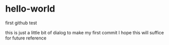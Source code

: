 hello-world
===========

first github test

this is just a little bit of dialog to make my first commit
I hope this will suffice for future reference
